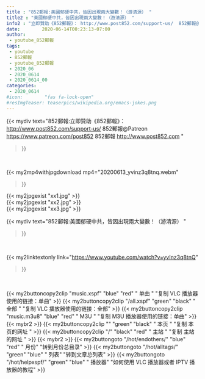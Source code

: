 ```yaml
---
title : "852郵報:美國郁硬中共，皆因出現兩大變數！（游清源） "
title2 : "美國郁硬中共，皆因出現兩大變數！（游清源） "
info2 : "立即贊助《852郵報》： http://www.post852.com/support-us/  852郵報@Patreon https://www.patreon.com/post852   852郵報 http://www.post852.com "
date:        2020-06-14T00:23:13-07:00
author:
 - youtube_852郵報
tags:
 - youtube
 - 852郵報
 - youtube_852郵報
 - 2020_06
 - 2020_0614
 - 2020_0614_00
categories:
 - 2020_0614
#icon:        "fas fa-lock-open"
#resImgTeaser: teaserpics/wikipedia.org/emacs-jokes.png
---
```


{{< mydiv text="852郵報:立即贊助《852郵報》： http://www.post852.com/support-us/  852郵報@Patreon https://www.patreon.com/post852   852郵報 http://www.post852.com "
>}}
<br>


{{< my2mp4withjpgdownload mp4="20200613_yvinz3q8tnq.webm"
>}}

{{< my2jpgexist "xx1.jpg" >}}<br>
{{< my2jpgexist "xx2.jpg" >}}<br>
{{< my2jpgexist "xx3.jpg" >}}<br>



{{< mydiv text="852郵報:美國郁硬中共，皆因出現兩大變數！（游清源） "
>}}
<br>

{{< my2linktextonly link="https://www.youtube.com/watch?v=yvInz3q8tnQ"
>}}


<br>

{{< my2buttoncopy2clip "music.xspf"        "blue"   "red"    " 单曲 "  "复制 VLC 播放器使用的链接：单曲" >}} {{< my2buttoncopy2clip "/all.xspf"         "green"  "black"  " 全部 "  "复制 VLC 播放器使用的链接：全部" >}} {{< my2buttoncopy2clip "music.m3u8"        "blue"   "red"    " M3U  "    "复制 M3U 播放器使用的链接：单曲" >}} {{< mybr2 >}} {{< my2buttoncopy2clip ""                  "green"  "black"  " 本页 "    "复制 本页的网址 " >}} {{< my2buttoncopy2clip "/"                 "black"  "red"    " 主站 "    "复制 主站的网址 " >}} {{< mybr2 >}} {{< my2buttongoto      "/hot/endothers/"   "blue"   "red"    " 月份"   "转到月份总目录" >}} {{< my2buttongoto      "/hot/alltags/"     "green"  "blue"   " 列表"   "转到文章总列表" >}} {{< my2buttongoto      "/hot/helpxspf/"    "green"  "blue"   " 播放器" "如何使用 VLC 播放器或者 IPTV 播放器的教程" >}} 
